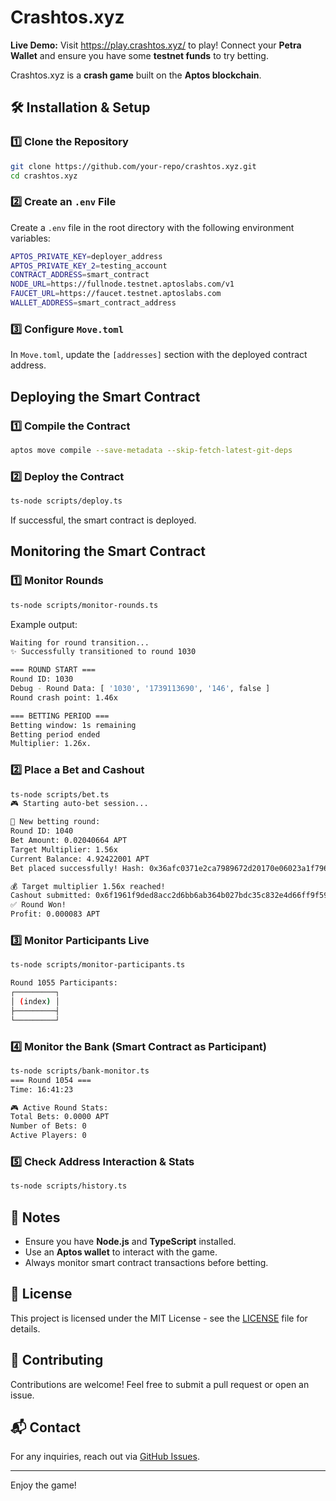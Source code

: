 # Crashtos.xyz

**Live Demo:** Visit https://play.crashtos.xyz/ to play! Connect your **Petra Wallet** and ensure you have some **testnet funds** to try betting.

Crashtos.xyz is a **crash game** built on the **Aptos blockchain**.

## 🛠 Installation & Setup

### 1️⃣ Clone the Repository
```sh
git clone https://github.com/your-repo/crashtos.xyz.git
cd crashtos.xyz
```

### 2️⃣ Create an `.env` File
Create a `.env` file in the root directory with the following environment variables:

```sh
APTOS_PRIVATE_KEY=deployer_address
APTOS_PRIVATE_KEY_2=testing_account
CONTRACT_ADDRESS=smart_contract
NODE_URL=https://fullnode.testnet.aptoslabs.com/v1
FAUCET_URL=https://faucet.testnet.aptoslabs.com
WALLET_ADDRESS=smart_contract_address
```

### 3️⃣ Configure `Move.toml`
In `Move.toml`, update the `[addresses]` section with the deployed contract address.

## Deploying the Smart Contract

### 1️⃣ Compile the Contract
```sh
aptos move compile --save-metadata --skip-fetch-latest-git-deps
```

### 2️⃣ Deploy the Contract
```sh
ts-node scripts/deploy.ts
```
If successful, the smart contract is deployed.

## Monitoring the Smart Contract

### 1️⃣ Monitor Rounds
```sh
ts-node scripts/monitor-rounds.ts
```
Example output:
```sh
Waiting for round transition...
✨ Successfully transitioned to round 1030

=== ROUND START ===
Round ID: 1030
Debug - Round Data: [ '1030', '1739113690', '146', false ]
Round crash point: 1.46x

=== BETTING PERIOD ===
Betting window: 1s remaining
Betting period ended
Multiplier: 1.26x.
```

### 2️⃣ Place a Bet and Cashout
```sh
ts-node scripts/bet.ts
🎮 Starting auto-bet session...

🎲 New betting round:
Round ID: 1040
Bet Amount: 0.02040664 APT
Target Multiplier: 1.56x
Current Balance: 4.92422001 APT
Bet placed successfully! Hash: 0x36afc0371e2ca7989672d20170e06023a1f7961a0a48949aa45673219be9fbaf

💰 Target multiplier 1.56x reached!
Cashout submitted: 0x6f1961f9ded8acc2d6bb6ab364b027bdc35c832e4d66ff9f59efaace773893d1
✅ Round Won!
Profit: 0.000083 APT
```

### 3️⃣ Monitor Participants Live
```sh
ts-node scripts/monitor-participants.ts

Round 1055 Participants:
┌─────────┐
│ (index) │
├─────────┤
└─────────┘
```

### 4️⃣ Monitor the Bank (Smart Contract as Participant)
```sh
ts-node scripts/bank-monitor.ts
=== Round 1054 ===
Time: 16:41:23

🎮 Active Round Stats:
Total Bets: 0.0000 APT
Number of Bets: 0
Active Players: 0
```

### 5️⃣ Check Address Interaction & Stats
```sh
ts-node scripts/history.ts
```

## 📌 Notes
- Ensure you have **Node.js** and **TypeScript** installed.
- Use an **Aptos wallet** to interact with the game.
- Always monitor smart contract transactions before betting.

## 📜 License
This project is licensed under the MIT License - see the [LICENSE](LICENSE) file for details.

## 🤝 Contributing
Contributions are welcome! Feel free to submit a pull request or open an issue.

## 📬 Contact
For any inquiries, reach out via [GitHub Issues](https://github.com/your-repo/crashtos.xyz/issues).

---

Enjoy the game! 

